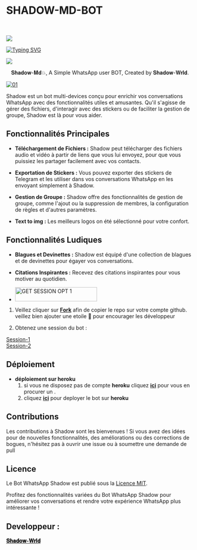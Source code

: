 <p align="center"><h1>SHADOW-MD-BOT </h1><br> </p>

<a><img src='https://i.imgur.com/LyHic3i.gif'/></a>

[![Typing SVG](https://readme-typing-svg.herokuapp.com?font=Rockstar-ExtraBold&color=blue&lines=𝗔𝗠+𝐒𝐡𝐚𝐝𝐨𝐰+𝐌𝐝+𝗖𝗥𝗘𝗔𝗧𝗘𝗗+𝗕𝗬+𝐒𝐡𝐚𝐝𝐨𝐰+𝐖𝐫𝐥𝐝)](https://git.io/typing-svg)

<a><img src='https://i.imgur.com/LyHic3i.gif'/></a>

<p align="center"> 𝐒𝐡𝐚𝐝𝐨𝐰-𝐌𝐝💥, A Simple WhatsApp user BOT, Created by 𝐒𝐡𝐚𝐝𝐨𝐰-𝐖𝐫𝐥𝐝.
</p>
<p align="center">


  <a href="https://ibb.co/N6NMDtn"><img src="https://telegra.ph/file/c9c0af94510158016f7c6.jpg" alt="01" border="0" /></a>


 Shadow est un bot multi-devices conçu pour enrichir vos conversations WhatsApp avec des fonctionnalités utiles et amusantes. Qu'il s'agisse de gérer des fichiers, d'interagir avec des stickers ou de faciliter la gestion de groupe, Shadow est là pour vous aider.

## Fonctionnalités Principales

- **Téléchargement de Fichiers :** Shadow peut télécharger des fichiers audio et vidéo à partir de liens que vous lui envoyez, pour que vous puissiez les partager facilement avec vos contacts.

- **Exportation de Stickers :** Vous pouvez exporter des stickers de Telegram et les utiliser dans vos conversations WhatsApp en les envoyant simplement à Shadow.

- **Gestion de Groupe :** Shadow offre des fonctionnalités de gestion de groupe, comme l'ajout ou la suppression de membres, la configuration de règles et d'autres paramètres.

- **Text to img :** Les meilleurs logos on été sélectionné pour votre confort.

## Fonctionnalités Ludiques

- **Blagues et Devinettes :** Shadow est équipé d'une collection de blagues et de devinettes pour égayer vos conversations.

- **Citations Inspirantes :** Recevez des citations inspirantes pour vous motiver au quotidien.


</a></p>
- <a href="https://zokouscan.onrender.com/"><img title="GET SESSION OPT 1" src="https://img.shields.io/badge/GET SESSION OPT 1-h?color=pink&style=for-the-badge&logo=bmw" width="220" height="38.45"/></a></p>


1. Veillez cliquer sur **[Fork](https://github.com/carlydopeboii/SHADOW-MD-BOT/fork)** afin de copier le repo sur votre compte github.  veillez bien ajouter une etoile 🌟 pour encourager les développeur

2. Obtenez une session du bot : <br>
  
[Session-1](https://zkscan.onrender.com)  <br>
[Session-2](https://zokouscan.onrender.com) <br>
  

## Déploiement
- **déploiement sur heroku**
  1. si vous ne disposez pas de compte **heroku** cliquez [**ici**](https://id.heroku.com/login) pour vous en procurer un .
  2.  cliquez [**ici**](https://dashboard.heroku.com/new?template=https://https://github.com/carlydopeboii/SHADOW-MD-BOT) pour deployer le bot sur **heroku**

## Contributions

Les contributions à Shadow sont les bienvenues ! Si vous avez des idées pour de nouvelles fonctionnalités, des améliorations ou des corrections de bogues, n'hésitez pas à ouvrir une issue ou à soumettre une demande de pull 
                
## Licence

Le Bot WhatsApp Shadow est publié sous la [Licence MIT](https://opensource.org/licenses/MIT).

Profitez des fonctionnalités variées du Bot WhatsApp Shadow pour améliorer vos conversations et rendre votre expérience WhatsApp plus intéressante !


## Developpeur :
 
  [**𝐒𝐡𝐚𝐝𝐨𝐰-𝐖𝐫𝐥𝐝**](https://github.com/carlydopeboii/SHADOW-MD-BOT/)
